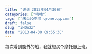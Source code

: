 ```yaml
---
title: "说说 2013年04月30日"
categories: ["嘀咕"]
tags: ["来自QQ空间 qzone.qq.com"]
draft: false
slug: "iHQn2z"
date: "2013-04-30 09:55:30"
---
```


每次看到窗外的船，我就想买个摩托艇上班。
